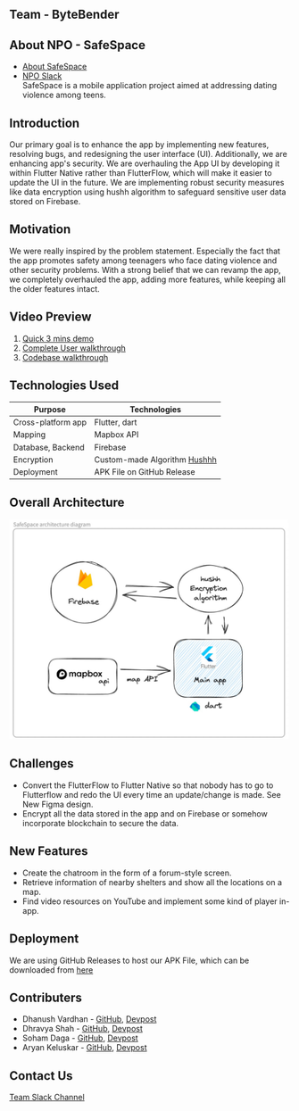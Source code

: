 ## Team - ByteBender

## About NPO - SafeSpace
- [About SafeSpace](https://safespace525.wixsite.com/home/)
- [NPO Slack](https://app.slack.com/client/T1Q7936BH/C05B80TF87K) <br>
SafeSpace is a mobile application project aimed at addressing dating violence among teens. 

## Introduction
Our primary goal is to enhance the app by implementing new features, resolving bugs, and redesigning the user interface (UI). Additionally, we are enhancing app's security. We are overhauling the App UI by developing it within Flutter Native rather than FlutterFlow, which will make it easier to update the UI in the future. We are implementing robust security measures like data encryption using hushh algorithm to safeguard sensitive user data stored on Firebase.

## Motivation
We were really inspired by the problem statement. Especially the fact that the app promotes safety among teenagers who face dating violence and other security problems. With a strong belief that we can revamp the app, we completely overhauled the app, adding more features, while keeping all the older features intact.

## Video Preview
1. [Quick 3 mins demo](https://youtu.be/Vky0Z4xmUFc)
2. [Complete User walkthrough](https://github.com/2023-opportunity-hack/ByteBender--MobileAppforTeens-RebuildaprototypewithSecurityandUsability/blob/main/SafeSpace%20-%20User%20Walkthrough.pdf)
3. [Codebase walkthrough](https://www.loom.com/share/c571c782650f47559cbbbce9467f753e?sid=e3541f67-61d6-4678-a01a-5a8aadbfc615)

## Technologies Used 
Purpose | Technologies
--- | ---
Cross-platform app | Flutter, dart
Mapping | Mapbox API
Database, Backend | Firebase
Encryption | Custom-made Algorithm [Hushhh](http://github.com/dhravya/hushh)
Deployment | APK File on GitHub Release

## Overall Architecture
<img src="https://raw.githubusercontent.com/2023-opportunity-hack/ByteBender--MobileAppforTeens-RebuildaprototypewithSecurityandUsability/main/SafeSpace%20Architecture%20Diagram.jpeg" alt="architecture diagram" width="500"/>

## Challenges
- Convert the FlutterFlow to Flutter Native so that nobody has to go to Flutterflow and redo the UI every time an update/change is made. See New Figma design.
- Encrypt all the data stored in the app and on Firebase or somehow incorporate blockchain to secure the data.

## New Features
- Create the chatroom in the form of a forum-style screen.
- Retrieve information of nearby shelters and show all the locations on a map.
- Find video resources on YouTube and implement some kind of player in-app. 

## Deployment
We are using GitHub Releases to host our APK File, which can be downloaded from [here](https://github.com/2023-opportunity-hack/ByteBender--MobileAppforTeens-RebuildaprototypewithSecurityandUsability/releases/download/0.0.1/SafeSpaceApp.apk)

## Contributers
- Dhanush Vardhan - [GitHub](https://github.com/dhanush17-tech), [Devpost](https://devpost.com/dhanush17-tech) 
- Dhravya Shah - [GitHub](https://github.com/Dhravya), [Devpost](https://devpost.com/Dhravya) 
- Soham Daga - [GitHub](https://github.com/sohamd22), [Devpost](https://devpost.com/sdaga4) 
- Aryan Keluskar - [GitHub](github.com/aryankeluskar), [Devpost](https://devpost.com/aryankeluskar) 

## Contact Us
[Team Slack Channel](https://app.slack.com/client/T1Q7936BH/C05V6DZ48CX)
